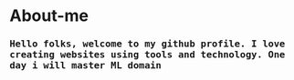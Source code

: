 # About-me
<h3> <samp> Hello folks, welcome to my github profile. I love creating websites using tools and technology. One day i will master ML domain</samp> </h2>
